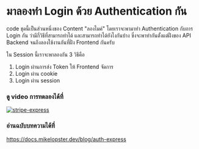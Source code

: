 # มาลองทำ Login ด้วย Authentication กัน

code ชุดนี้เป็นส่วนหนึ่งของ Content "ลองไมค์" โดยเราจะพามาทำ Authentication กับการ Login กัน ว่ามีกี่วิธีที่สามารถทำได้ และสามารถทำได้ยังไงกันบ้าง ซึ่งจะพาทำกันตั้งแต่ฝั่งของ API Backend จนถึงลองใช้งานกันที่ฝั่ง Frontend กันครับ

ใน Session นี้เราจะพาลองกัน 3 วิธีคือ
1. Login ผ่านการส่ง Token ให้ Frontend จัดการ
2. Login ผ่าน cookie
3. Login ผ่าน session

### ดู video การทดลองได้ที่
[![stripe-express](https://img.youtube.com/vi/JhNxzPHipbY/0.jpg)](https://youtu.be/JhNxzPHipbY)

### อ่านฉบับบทความได้ที่
https://docs.mikelopster.dev/blog/auth-express